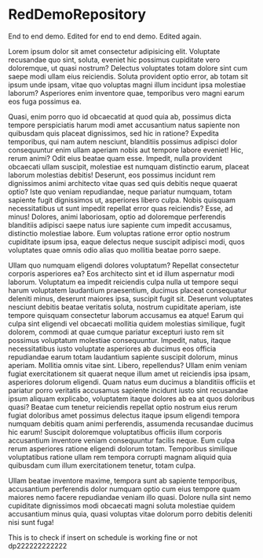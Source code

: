 # RedDemoRepository

End to end demo.
Edited for end to end demo.
Edited again.

Lorem ipsum dolor sit amet consectetur adipisicing elit. Voluptate recusandae quo sint, soluta, eveniet hic possimus cupiditate vero doloremque, ut quasi nostrum? Delectus voluptates totam dolore sint cum saepe modi ullam eius reiciendis. Soluta provident optio error, ab totam sit ipsum unde ipsam, vitae quo voluptas magni illum incidunt ipsa molestiae laborum? Asperiores enim inventore quae, temporibus vero magni earum eos fuga possimus ea.

Quasi, enim porro quo id obcaecatid at quod quia ab, possimus dicta tempore perspiciatis harum modi amet accusantium natus sapiente non quibusdam quis placeat dignissimos, sed hic in ratione? Expedita temporibus, qui nam autem nesciunt, blanditiis possimus adipisci dolor consequuntur enim ullam aperiam nobis aut tempore labore eveniet! Hic, rerum animi? Odit eius beatae quam esse. Impedit, nulla provident obcaecati ullam suscipit, molestiae est numquam distinctio earum, placeat laborum molestias debitis! Deserunt, eos possimus incidunt rem dignissimos animi architecto vitae quas sed quis debitis neque quaerat optio? Iste quo veniam repudiandae, neque pariatur numquam, totam sapiente fugit dignissimos ut, asperiores libero culpa. Nobis quisquam necessitatibus ut sunt impedit repellat error quas reiciendis? Esse, ad minus! Dolores, animi laboriosam, optio ad doloremque perferendis blanditiis adipisci saepe natus iure sapiente cum impedit accusamus, distinctio molestiae labore. Eum voluptas ratione error optio nostrum cupiditate ipsum ipsa, eaque delectus neque suscipit adipisci modi, quos voluptates quae omnis odio alias quo mollitia beatae porro saepe.

Ullam quo numquam eligendi dolores voluptatum? Repellat consectetur corporis asperiores ea? Eos architecto sint et id illum aspernatur modi laborum. Voluptatum ea impedit reiciendis culpa nulla ut tempore sequi harum voluptatem laudantium praesentium, ducimus placeat consequatur deleniti minus, deserunt maiores ipsa, suscipit fugit sit. Deserunt voluptates nesciunt debitis beatae veritatis soluta, nostrum cupiditate aperiam, iste tempore quisquam consectetur laborum accusamus ea atque! Earum qui culpa sint eligendi vel obcaecati mollitia quidem molestias similique, fugit dolorem, commodi at quae cumque pariatur excepturi iusto rem sit possimus voluptatum molestiae consequuntur. Impedit, natus, itaque necessitatibus iusto voluptate asperiores ab ducimus eos officia repudiandae earum totam laudantium sapiente suscipit dolorum, minus aperiam. Mollitia omnis vitae sint. Libero, repellendus? Ullam enim veniam fugiat exercitationem sit quaerat neque illum amet ut reiciendis ipsa ipsam, asperiores dolorum eligendi. Quam natus eum ducimus a blanditiis officiis et pariatur porro veritatis accusamus sapiente incidunt iusto sint recusandae ipsum aliquam explicabo, voluptatem itaque dolores ab ea at quos doloribus quasi? Beatae cum tenetur reiciendis repellat optio nostrum eius rerum fugiat doloribus amet possimus delectus itaque ipsum eligendi tempora numquam debitis quam animi perferendis, assumenda recusandae ducimus hic earum! Suscipit doloremque voluptatibus officiis illum corporis accusantium inventore veniam consequuntur facilis neque. Eum culpa rerum asperiores ratione eligendi dolorum totam. Temporibus similique voluptatibus ratione ullam rem tempora corrupti magnam aliquid quia quibusdam cum illum exercitationem tenetur, totam culpa.

Ullam beatae inventore maxime, tempora sunt ab sapiente temporibus, accusantium perferendis dolor numquam optio cum eius tempore quam maiores nemo facere repudiandae veniam illo quasi. Dolore nulla sint nemo cupiditate dignissimos modi obcaecati magni soluta molestiae quidem accusantium minus quia, quasi voluptas vitae dolorum porro debitis deleniti nisi sunt fuga!

This is to check if insert on schedule is working fine or not dp222222222222
